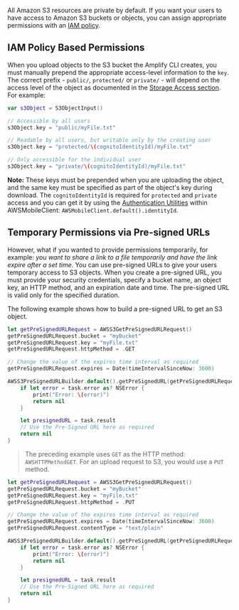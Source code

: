 All Amazon S3 resources are private by default. If you want your users to have access to Amazon S3 buckets or objects, you can assign appropriate permissions with an [IAM policy](http://docs.aws.amazon.com/IAM/latest/UserGuide/PoliciesOverview.html).

## IAM Policy Based Permissions

When you upload objects to the S3 bucket the Amplify CLI creates, you must manually prepend the appropriate access-level information to the `key`. The correct prefix - `public/`, `protected/` or `private/` - will depend on the access level of the object as documented in the [Storage Access section](~/sdk/storage/getting-started.md#storage-access). For example:

```swift
var s3Object = S3ObjectInput()

// Accessible by all users
s3Object.key = "public/myFile.txt"

// Readable by all users, but writable only by the creating user
s3Object.key = "protected/\(cognitoIdentityId)/myFile.txt"

// Only accessible for the individual user
s3Object.key = "private/\(cognitoIdentityId)/myFile.txt"
```

**Note:** These keys must be prepended when you are uploading the object, and the same key must be specified as part of the object's key during download. The `cognitoIdentityId` is required for `protected` and `private` access and you can get it by using the [Authentication Utilities](~/sdk/auth/working-with-api.md#utility-properties) within AWSMobileClient: `AWSMobileClient.default().identityId`.

## Temporary Permissions via Pre-signed URLs

However, what if you wanted to provide permissions temporarily, for example: _you want to share a link to a file temporarily and have the link expire after a set time_. You can use pre-signed URLs to give your users temporary access to S3 objects. When you create a pre-signed URL, you must provide your security credentials, specify a bucket name, an object key, an HTTP method, and an expiration date and time. The pre-signed URL is valid only for the specified duration.

The following example shows how to build a pre-signed URL to get an S3 object.

```swift
let getPreSignedURLRequest = AWSS3GetPreSignedURLRequest()
getPreSignedURLRequest.bucket = "myBucket"
getPreSignedURLRequest.key = "myFile.txt"
getPreSignedURLRequest.httpMethod = .GET

// Change the value of the expires time interval as required
getPreSignedURLRequest.expires = Date(timeIntervalSinceNow: 3600)

AWSS3PreSignedURLBuilder.default().getPreSignedURL(getPreSignedURLRequest).continueWith { (task:AWSTask<NSURL>) -> Any? in
    if let error = task.error as? NSError {
        print("Error: \(error)")
        return nil
    }

    let presignedURL = task.result
    // Use the Pre-Signed URL here as required
    return nil
}
```

> The preceding example uses `GET` as the HTTP method: `AWSHTTPMethodGET`. For an upload request to S3, you would use a `PUT` method.

```swift
let getPreSignedURLRequest = AWSS3GetPreSignedURLRequest()
getPreSignedURLRequest.bucket = "myBucket"
getPreSignedURLRequest.key = "myFile.txt"
getPreSignedURLRequest.httpMethod = .PUT

// Change the value of the expires time interval as required
getPreSignedURLRequest.expires = Date(timeIntervalSinceNow: 3600) 
getPreSignedURLRequest.contentType = "text/plain"

AWSS3PreSignedURLBuilder.default().getPreSignedURL(getPreSignedURLRequest).continueWith { (task:AWSTask<NSURL>) -> Any? in
    if let error = task.error as? NSError {
        print("Error: \(error)")
        return nil
    }

    let presignedURL = task.result
    // Use the Pre-Signed URL here as required
    return nil
}
```